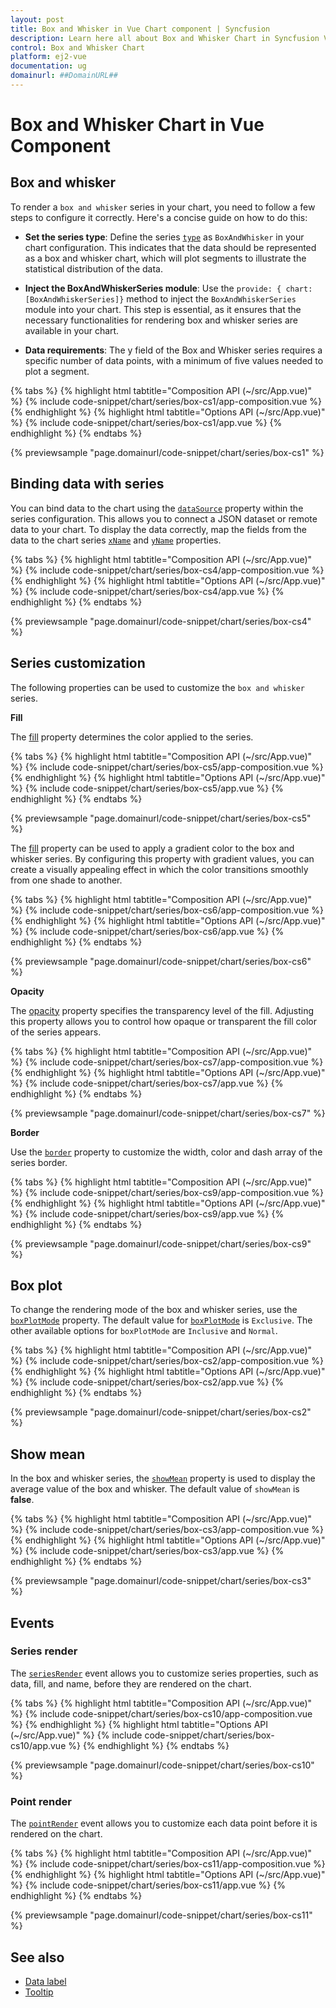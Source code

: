 ```yaml
---
layout: post
title: Box and Whisker in Vue Chart component | Syncfusion
description: Learn here all about Box and Whisker Chart in Syncfusion Vue Chart component of Syncfusion Essential JS 2 and more.
control: Box and Whisker Chart
platform: ej2-vue
documentation: ug
domainurl: ##DomainURL##
---
```


# Box and Whisker Chart in Vue Component

## Box and whisker

To render a `box and whisker` series in your chart, you need to follow a few steps to configure it correctly. Here's a concise guide on how to do this:
 
* **Set the series type**: Define the series [`type`](https://ej2.syncfusion.com/vue/documentation/api/chart/series/#type) as `BoxAndWhisker` in your chart configuration. This indicates that the data should be represented as a box and whisker chart, which will plot segments to illustrate the statistical distribution of the data.

* **Inject the BoxAndWhiskerSeries module**: Use the `provide: { chart: [BoxAndWhiskerSeries]}` method to inject the `BoxAndWhiskerSeries` module into your chart. This step is essential, as it ensures that the necessary functionalities for rendering box and whisker series are available in your chart.

* **Data requirements**: The y field of the Box and Whisker series requires a specific number of data points, with a minimum of five values needed to plot a segment.

{% tabs %}
{% highlight html tabtitle="Composition API (~/src/App.vue)" %}
{% include code-snippet/chart/series/box-cs1/app-composition.vue %}
{% endhighlight %}
{% highlight html tabtitle="Options API (~/src/App.vue)" %}
{% include code-snippet/chart/series/box-cs1/app.vue %}
{% endhighlight %}
{% endtabs %}
        
{% previewsample "page.domainurl/code-snippet/chart/series/box-cs1" %}

## Binding data with series

You can bind data to the chart using the [`dataSource`](https://ej2.syncfusion.com/vue/documentation/api/chart/series/#datasource) property within the series configuration. This allows you to connect a JSON dataset or remote data to your chart. To display the data correctly, map the fields from the data to the chart series [`xName`](https://ej2.syncfusion.com/vue/documentation/api/chart/series/#xname) and [`yName`](https://ej2.syncfusion.com/vue/documentation/api/chart/series/#yname) properties.

{% tabs %}
{% highlight html tabtitle="Composition API (~/src/App.vue)" %}
{% include code-snippet/chart/series/box-cs4/app-composition.vue %}
{% endhighlight %}
{% highlight html tabtitle="Options API (~/src/App.vue)" %}
{% include code-snippet/chart/series/box-cs4/app.vue %}
{% endhighlight %}
{% endtabs %}
        
{% previewsample "page.domainurl/code-snippet/chart/series/box-cs4" %}

## Series customization

The following properties can be used to customize the `box and whisker` series.

**Fill**

The [fill](https://ej2.syncfusion.com/vue/documentation/api/chart/series/#fill) property determines the color applied to the series.

{% tabs %}
{% highlight html tabtitle="Composition API (~/src/App.vue)" %}
{% include code-snippet/chart/series/box-cs5/app-composition.vue %}
{% endhighlight %}
{% highlight html tabtitle="Options API (~/src/App.vue)" %}
{% include code-snippet/chart/series/box-cs5/app.vue %}
{% endhighlight %}
{% endtabs %}
        
{% previewsample "page.domainurl/code-snippet/chart/series/box-cs5" %}

The [fill](https://ej2.syncfusion.com/vue/documentation/api/chart/series/#fill) property can be used to apply a gradient color to the box and whisker series. By configuring this property with gradient values, you can create a visually appealing effect in which the color transitions smoothly from one shade to another.

{% tabs %}
{% highlight html tabtitle="Composition API (~/src/App.vue)" %}
{% include code-snippet/chart/series/box-cs6/app-composition.vue %}
{% endhighlight %}
{% highlight html tabtitle="Options API (~/src/App.vue)" %}
{% include code-snippet/chart/series/box-cs6/app.vue %}
{% endhighlight %}
{% endtabs %}
        
{% previewsample "page.domainurl/code-snippet/chart/series/box-cs6" %}

**Opacity**

The [opacity](https://ej2.syncfusion.com/vue/documentation/api/chart/series/#opacity) property specifies the transparency level of the fill. Adjusting this property allows you to control how opaque or transparent the fill color of the series appears.

{% tabs %}
{% highlight html tabtitle="Composition API (~/src/App.vue)" %}
{% include code-snippet/chart/series/box-cs7/app-composition.vue %}
{% endhighlight %}
{% highlight html tabtitle="Options API (~/src/App.vue)" %}
{% include code-snippet/chart/series/box-cs7/app.vue %}
{% endhighlight %}
{% endtabs %}
        
{% previewsample "page.domainurl/code-snippet/chart/series/box-cs7" %}

**Border**

Use the [`border`](https://ej2.syncfusion.com/vue/documentation/api/chart/series/#border) property to customize the width, color and dash array of the series border.

{% tabs %}
{% highlight html tabtitle="Composition API (~/src/App.vue)" %}
{% include code-snippet/chart/series/box-cs9/app-composition.vue %}
{% endhighlight %}
{% highlight html tabtitle="Options API (~/src/App.vue)" %}
{% include code-snippet/chart/series/box-cs9/app.vue %}
{% endhighlight %}
{% endtabs %}
        
{% previewsample "page.domainurl/code-snippet/chart/series/box-cs9" %}

## Box plot

To change the rendering mode of the box and whisker series, use the [`boxPlotMode`](https://ej2.syncfusion.com/vue/documentation/api/chart/series/#boxplotmode) property. The default value for [`boxPlotMode`](https://ej2.syncfusion.com/vue/documentation/api/chart/series/#boxplotmode) is `Exclusive`. The other available options for `boxPlotMode` are `Inclusive` and `Normal`.

{% tabs %}
{% highlight html tabtitle="Composition API (~/src/App.vue)" %}
{% include code-snippet/chart/series/box-cs2/app-composition.vue %}
{% endhighlight %}
{% highlight html tabtitle="Options API (~/src/App.vue)" %}
{% include code-snippet/chart/series/box-cs2/app.vue %}
{% endhighlight %}
{% endtabs %}
        
{% previewsample "page.domainurl/code-snippet/chart/series/box-cs2" %}

## Show mean

In the box and whisker series, the [`showMean`](https://ej2.syncfusion.com/vue/documentation/api/chart/series/#showmean) property is used to display the average value of the box and whisker. The default value of `showMean` is **false**.

{% tabs %}
{% highlight html tabtitle="Composition API (~/src/App.vue)" %}
{% include code-snippet/chart/series/box-cs3/app-composition.vue %}
{% endhighlight %}
{% highlight html tabtitle="Options API (~/src/App.vue)" %}
{% include code-snippet/chart/series/box-cs3/app.vue %}
{% endhighlight %}
{% endtabs %}
        
{% previewsample "page.domainurl/code-snippet/chart/series/box-cs3" %}

## Events

### Series render

The [`seriesRender`](https://ej2.syncfusion.com/vue/documentation/api/chart#seriesrender) event allows you to customize series properties, such as data, fill, and name, before they are rendered on the chart.

{% tabs %}
{% highlight html tabtitle="Composition API (~/src/App.vue)" %}
{% include code-snippet/chart/series/box-cs10/app-composition.vue %}
{% endhighlight %}
{% highlight html tabtitle="Options API (~/src/App.vue)" %}
{% include code-snippet/chart/series/box-cs10/app.vue %}
{% endhighlight %}
{% endtabs %}
        
{% previewsample "page.domainurl/code-snippet/chart/series/box-cs10" %}

### Point render

The [`pointRender`](https://ej2.syncfusion.com/vue/documentation/api/chart#pointrender) event allows you to customize each data point before it is rendered on the chart.

{% tabs %}
{% highlight html tabtitle="Composition API (~/src/App.vue)" %}
{% include code-snippet/chart/series/box-cs11/app-composition.vue %}
{% endhighlight %}
{% highlight html tabtitle="Options API (~/src/App.vue)" %}
{% include code-snippet/chart/series/box-cs11/app.vue %}
{% endhighlight %}
{% endtabs %}
        
{% previewsample "page.domainurl/code-snippet/chart/series/box-cs11" %}

## See also

* [Data label](../data-labels/)
* [Tooltip](../tool-tip/)